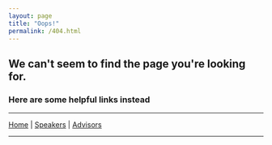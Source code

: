```yaml
---
layout: page
title: "Oops!" 
permalink: /404.html
---
```


## We can't seem to find the page you're looking for.

<h3 class="text-center">Here are some helpful links instead</h3>

<hr/>

<p class="text-center"><a href="/">Home</a> | <a href="/#speakers">Speakers</a> | <a href="/#advisors">Advisors</a></p>

<hr/>